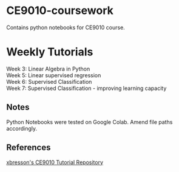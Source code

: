 # CE9010-coursework
Contains python notebooks for CE9010 course.

# Weekly Tutorials
Week 3: Linear Algebra in Python <br/>
Week 5: Linear supervised regression <br/>
Week 6: Supervised Classification <br />
Week 7: Supervised Classification - improving learning capacity

## Notes
Python Notebooks were tested on Google Colab. Amend file paths accordingly.

## References
[xbresson's CE9010 Tutorial Repository](https://github.com/xbresson/CE9010_2019)
